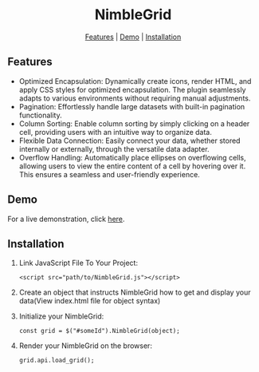 <div align="center">

# NimbleGrid

[Features](#featurs) | [Demo](#demo) | [Installation](#installation) 

</div>

## Features
- Optimized Encapsulation: Dynamically create icons, render HTML, and apply CSS styles for optimized encapsulation. The plugin seamlessly adapts to various environments without requiring manual adjustments.
- Pagination: Effortlessly handle large datasets with built-in pagination functionality.
- Column Sorting: Enable column sorting by simply clicking on a header cell, providing users with an intuitive way to organize data.
- Flexible Data Connection: Easily connect your data, whether stored internally or externally, through the versatile data adapter.
- Overflow Handling: Automatically place ellipses on overflowing cells, allowing users to view the entire content of a cell by hovering over it. This ensures a seamless and user-friendly experience.

## Demo

For a live demonstration, click [here](https://global-virtual-networks.github.io/Grid-Plugin/).

## Installation

1. Link JavaScript File To Your Project:

   ```<script src="path/to/NimbleGrid.js"></script>```

2. Create an object that instructs NimbleGrid how to get and display your data(View index.html file for object syntax)

3. Initialize your NimbleGrid:

   ```const grid = $("#someId").NimbleGrid(object);```
   
4. Render your NimbleGrid on the browser:

   ```grid.api.load_grid();```


